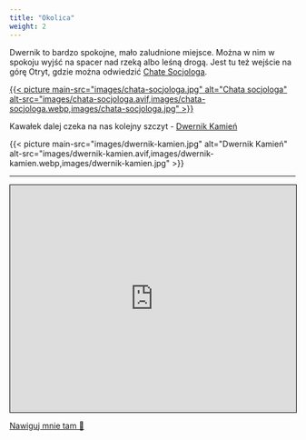 ```yaml
---
title: "Okolica"
weight: 2
---
```


Dwernik to bardzo spokojne, mało zaludnione miejsce. Można w nim w spokoju wyjść na spacer nad rzeką albo leśną drogą. Jest tu też wejście na górę Otryt, gdzie można odwiedzić [Chate Socjologa](https://www.otryt.bieszczady.pl/).

[
{{< picture main-src="images/chata-socjologa.jpg" alt="Chata socjologa" alt-src="images/chata-socjologa.avif,images/chata-socjologa.webp,images/chata-socjologa.jpg" >}}
](https://commons.wikimedia.org/wiki/File:Chata_socjologa.JPG#/media/Plik:Chata_socjologa.JPG)

Kawałek dalej czeka na nas kolejny szczyt - [Dwernik Kamień](https://gorydlaciebie.pl/wyprawy/dwernik-kamien-wychodnie-skalne-i-panoramy/)

{{< picture main-src="images/dwernik-kamien.jpg" alt="Dwernik Kamień" alt-src="images/dwernik-kamien.avif,images/dwernik-kamien.webp,images/dwernik-kamien.jpg" >}}

---

<iframe 
  width="100%" 
  height="400px" 
  frameborder="0" 
  scrolling="no" 
  marginheight="0" 
  marginwidth="0" 
  src="https://www.openstreetmap.org/export/embed.html?bbox=22.352371215820312%2C49.11680432998823%2C22.925720214843754%2C49.320422679265924&amp;layer=mapnik&amp;marker=49.218718364108334%2C22.63904571533203"
   style="border: 1px solid black"
   loading="lazy" >
</iframe>
<br/>

[Nawiguj mnie tam 🧭](geo:49.21878,22.63894)
